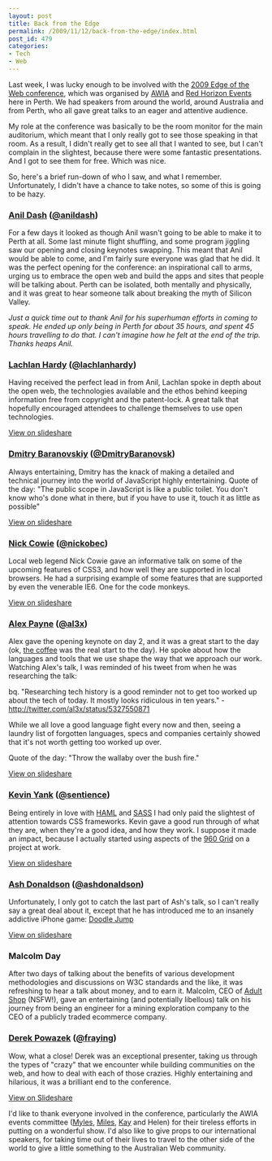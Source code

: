 ```yaml
---
layout: post
title: Back from the Edge
permalink: /2009/11/12/back-from-the-edge/index.html
post_id: 479
categories: 
- Tech
- Web
---
```


Last week, I was lucky enough to be involved with the <a href="http://www.edgeoftheweb.org.au">2009 Edge of the Web conference</a>, which was organised by <a href="http://www.webindustry.asn.au">AWIA</a> and <a href="http://www.redhorizonevents.com.au/">Red Horizon Events</a> here in Perth. We had speakers from around the world, around Australia and from Perth, who all gave great talks to an eager and attentive audience.

My role at the conference was basically to be the room monitor for the main auditorium, which meant that I only really got to see those speaking in that room. As a result, I didn't really get to see all that I wanted to see, but I can't complain in the slightest, because there were some fantastic presentations. And I got to see them for free. Which was nice.

So, here's a brief run-down of who I saw, and what I remember. Unfortunately, I didn't have a chance to take notes, so some of this is going to be hazy.

### <a href="http://dashes.com/anil/">Anil Dash</a> (<a href="http://twitter.com/anildash">@anildash</a>)

For a few days it looked as though Anil wasn't going to be able to make it to Perth at all. Some last minute flight shuffling, and some program jiggling saw our opening and closing keynotes swapping. This meant that Anil would be able to come, and I'm fairly sure everyone was glad that he did. It was the perfect opening for the conference: an inspirational call to arms, urging us to embrace the open web and build the apps and sites that people will be talking about. Perth can be isolated, both mentally and physically, and it was great to hear someone talk about breaking the myth of Silicon Valley.

_Just a quick time out to thank Anil for his superhuman efforts in coming to speak. He ended up only being in Perth for about 35 hours, and spent 45 hours travelling to do that. I can't imagine how he felt at the end of the trip. Thanks heaps Anil._

### <a href="http://lachstock.com.au/">Lachlan Hardy</a> (<a href="http://twitter.com/lachlanhardy">@lachlanhardy</a>)

Having received the perfect lead in from Anil, Lachlan spoke in depth about the open web, the technologies available and the ethos behind keeping information free from copyright and the patent-lock. A great talk that hopefully encouraged attendees to challenge themselves to use open technologies.

<a href="http://www.slideshare.net/lachlanhardy/the-open-web-2426118">View on slideshare </a>

### <a href="http://dmitry.baranovskiy.com/">Dmitry Baranovskiy</a> (<a href="http://twitter.com/DmitryBaranovsk">@DmitryBaranovsk</a>)

Always entertaining, Dmitry has the knack of making a detailed and technical journey into the world of JavaScript highly entertaining. Quote of the day: "The public scope in JavaScript is like a public toilet. You don't know who's done what in there, but if you have to use it, touch it as little as possible"

<a href="http://www.slideshare.net/Dmitry.Baranovskiy/your-javascript-library">View on slideshare </a>

### <a href="http://nickcowie.com/">Nick Cowie</a> (<a href="http://twitter.com/nickobec">@nickobec</a>)

Local web legend Nick Cowie gave an informative talk on some of the upcoming features of CSS3, and how well they are supported in local browsers. He had a surprising example of some features that are supported by even the venerable IE6. One for the code monkeys.

<a href="http://www.slideshare.net/nickobec/progressive-enhancement-with-css3">View on slideshare</a>

### <a href="http://al3x.net">Alex Payne</a> (<a href="http://twitter.com/al3x/">@al3x</a>)

Alex gave the opening keynote on day 2, and it was a great start to the day (ok, <a href="http://www.fivesensescoffee.com.au">the coffee</a> was the real start to the day). He spoke about how the languages and tools that we use shape the way that we approach our work. Watching Alex's talk, I was reminded of his tweet from when he was researching the talk:

bq. "Researching tech history is a good reminder not to get too worked up about the tech of today. It mostly looks ridiculous in ten years." - http://twitter.com/al3x/status/5327550871

While we all love a good language fight every now and then, seeing a laundry list of forgotten languages, specs and companies certainly showed that it's not worth getting too worked up over.

Quote of the day: "Throw the wallaby over the bush fire." 

<a href="http://www.slideshare.net/al3x/mind-the-tools">View on slideshare</a>

### <a href="http://www.kevinyank.com/">Kevin Yank</a> (<a href="http://twitter.com/sentience">@sentience</a>)

Being entirely in love with <a href="http://haml-lang.com">HAML</a> and <a href="http://sass-lang.com/">SASS</a> I had only paid the slightest of attention towards CSS frameworks. Kevin gave a good run through of what they are, when they're a good idea, and how they work. I suppose it made an impact, because I actually started using aspects of the <a href="http://960.gs/">960 Grid</a> on a project at work.

<a href="http://www.slideshare.net/sentience/css-frameworks-make-the-right-choice-eotw09">View on slideshare</a>

### <a href="http://www.ashdonaldson.com/">Ash Donaldson</a> (<a href="http://twitter.com/ashdonaldson">@ashdonaldson</a>)

Unfortunately, I only got to catch the last part of Ash's talk, so I can't really say a great deal about it, except that he has introduced me to an insanely addictive iPhone game: <a href="http://www.doodlejump.com/">Doodle Jump</a>

<a href="http://www.slideshare.net/AshDonaldson/designing-to-persuade-shaping-the-user-experience">View on slideshare</a>

### Malcolm Day

After two days of talking about the benefits of various development methodologies and discussions on W3C standards and the like, it was refreshing to hear a talk about money, and to earn it. Malcolm, CEO of <a href="http://www.adultshop.com.au/">Adult Shop</a> (NSFW!), gave an entertaining (and potentially libellous) talk on his journey from being an engineer for a mining exploration company to the CEO of a publicly traded ecommerce company.

### <a href="http://powazek.com/">Derek Powazek</a> (<a href="http://twitter.com/fraying">@fraying</a>)

Wow, what a close! Derek was an exceptional presenter, taking us through the types of "crazy" that we encounter while building communities on the web, and how to deal with each of those crazies. Highly entertaining and hilarious, it was a brilliant end to the conference.

<a href="http://www.slideshare.net/fraying/wisdom-of-community-four-kinds-of-crazy-2438361">View on Slideshare</a>

I'd like to thank everyone involved in the conference, particularly the AWIA events committee (<a href="http://myles.eftos.id.au/blog/">Myles</a>, <a href="http://milesburke.com.au/">Miles</a>, <a href="http://kay.smoljak.com/">Kay</a> and Helen) for their tireless efforts in putting on a wonderful show. I'd also like to give props to our international speakers, for taking time out of their lives to travel to the other side of the world to give a little something to the Australian Web community.

